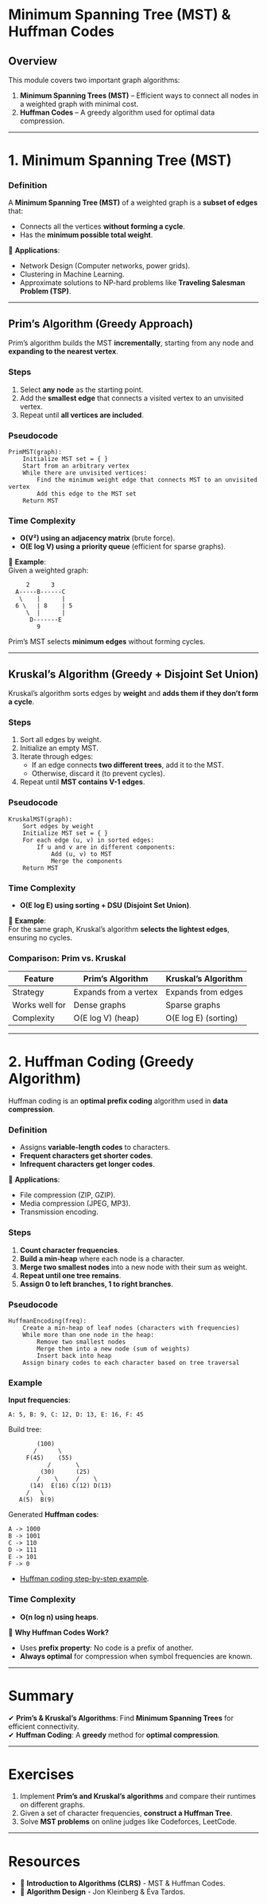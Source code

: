 # Minimum Spanning Tree (MST) & Huffman Codes

## Overview
This module covers two important graph algorithms:
1. **Minimum Spanning Trees (MST)** – Efficient ways to connect all nodes in a weighted graph with minimal cost.
2. **Huffman Codes** – A greedy algorithm used for optimal data compression.

---

# 1. **Minimum Spanning Tree (MST)**

### **Definition**
A **Minimum Spanning Tree (MST)** of a weighted graph is a **subset of edges** that:
- Connects all the vertices **without forming a cycle**.
- Has the **minimum possible total weight**.

📌 **Applications**:
- Network Design (Computer networks, power grids).
- Clustering in Machine Learning.
- Approximate solutions to NP-hard problems like **Traveling Salesman Problem (TSP)**.

---

## **Prim’s Algorithm (Greedy Approach)**
Prim’s algorithm builds the MST **incrementally**, starting from any node and **expanding to the nearest vertex**.

### **Steps**
1. Select **any node** as the starting point.
2. Add the **smallest edge** that connects a visited vertex to an unvisited vertex.
3. Repeat until **all vertices are included**.

### **Pseudocode**
```
PrimMST(graph):
    Initialize MST set = { }
    Start from an arbitrary vertex
    While there are unvisited vertices:
        Find the minimum weight edge that connects MST to an unvisited vertex
        Add this edge to the MST set
    Return MST
```

### **Time Complexity**
- **O(V²) using an adjacency matrix** (brute force).
- **O(E log V) using a priority queue** (efficient for sparse graphs).

📌 **Example**:  
Given a weighted graph:
```
     2      3
  A-----B------C
   \    |      |
  6 \   | 8    | 5
     \  |      |
      D-------E
        9
```
Prim’s MST selects **minimum edges** without forming cycles.

---

## **Kruskal’s Algorithm (Greedy + Disjoint Set Union)**
Kruskal’s algorithm sorts edges by **weight** and **adds them if they don’t form a cycle**.

### **Steps**
1. Sort all edges by weight.
2. Initialize an empty MST.
3. Iterate through edges:
   - If an edge connects **two different trees**, add it to the MST.
   - Otherwise, discard it (to prevent cycles).
4. Repeat until **MST contains V-1 edges**.

### **Pseudocode**
```
KruskalMST(graph):
    Sort edges by weight
    Initialize MST set = { }
    For each edge (u, v) in sorted edges:
        If u and v are in different components:
            Add (u, v) to MST
            Merge the components
    Return MST
```

### **Time Complexity**
- **O(E log E) using sorting + DSU (Disjoint Set Union)**.

📌 **Example**:  
For the same graph, Kruskal’s algorithm **selects the lightest edges**, ensuring no cycles.

### **Comparison: Prim vs. Kruskal**
| Feature        | Prim’s Algorithm  | Kruskal’s Algorithm |
|--------------|----------------|----------------|
| Strategy     | Expands from a vertex | Expands from edges |
| Works well for | Dense graphs | Sparse graphs |
| Complexity   | O(E log V) (heap) | O(E log E) (sorting) |

---

# 2. **Huffman Coding (Greedy Algorithm)**
Huffman coding is an **optimal prefix coding** algorithm used in **data compression**.

### **Definition**
- Assigns **variable-length codes** to characters.
- **Frequent characters get shorter codes**.
- **Infrequent characters get longer codes**.

📌 **Applications**:
- File compression (ZIP, GZIP).
- Media compression (JPEG, MP3).
- Transmission encoding.

### **Steps**
1. **Count character frequencies**.
2. **Build a min-heap** where each node is a character.
3. **Merge two smallest nodes** into a new node with their sum as weight.
4. **Repeat until one tree remains**.
5. **Assign 0 to left branches, 1 to right branches**.

### **Pseudocode**
```
HuffmanEncoding(freq):
    Create a min-heap of leaf nodes (characters with frequencies)
    While more than one node in the heap:
        Remove two smallest nodes
        Merge them into a new node (sum of weights)
        Insert back into heap
    Assign binary codes to each character based on tree traversal
```

### **Example**
**Input frequencies**:
```
A: 5, B: 9, C: 12, D: 13, E: 16, F: 45
```
Build tree:
```
        (100)
       /      \
     F(45)    (55)
           /       \
         (30)      (25)
        /    \     /    \
      (14)  E(16) C(12) D(13)
     /   \       
   A(5)  B(9)  
```
Generated **Huffman codes**:
```
A -> 1000
B -> 1001
C -> 110
D -> 111
E -> 101
F -> 0
```
- [Huffman coding step-by-step example](https://www.youtube.com/watch?v=iEm1NRyEe5c).

### **Time Complexity**
- **O(n log n) using heaps**.

📌 **Why Huffman Codes Work?**
- Uses **prefix property**: No code is a prefix of another.
- **Always optimal** for compression when symbol frequencies are known.

---

# **Summary**
✔ **Prim’s & Kruskal’s Algorithms**: Find **Minimum Spanning Trees** for efficient connectivity.  
✔ **Huffman Coding**: A **greedy** method for **optimal compression**.  

---

# **Exercises**
1. Implement **Prim’s and Kruskal’s algorithms** and compare their runtimes on different graphs.
2. Given a set of character frequencies, **construct a Huffman Tree**.
3. Solve **MST problems** on online judges like Codeforces, LeetCode.

---

# **Resources**
- 📖 **Introduction to Algorithms (CLRS)** - MST & Huffman Codes.
- 📖 **Algorithm Design** - Jon Kleinberg & Éva Tardos.